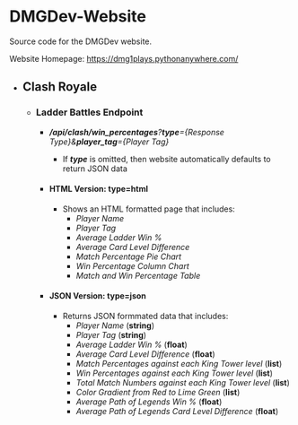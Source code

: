# DMGDev-Website
Source code for the DMGDev website.

Website Homepage: https://dmg1plays.pythonanywhere.com/

* ## Clash Royale

  * ### Ladder Battles Endpoint

    * _**/api/clash/win\_percentages**?**type**={Response Type}&**player\_tag**={Player Tag}_
      * If _**type**_ is omitted, then website automatically defaults to return JSON data

    * #### HTML Version: type=html
      * Shows an HTML formatted page that includes:
        * _Player Name_
        * _Player Tag_
        * _Average Ladder Win %_
        * _Average Card Level Difference_
        * _Match Percentage Pie Chart_
        * _Win Percentage Column Chart_
        * _Match and Win Percentage Table_
    * #### JSON Version: type=json
      * Returns JSON formmated data that includes:
         * _Player Name_ (**string**)
         * _Player Tag_ (**string**)
         * _Average Ladder Win %_ (**float**)
         * _Average Card Level Difference_ (**float**)
         * _Match Percentages against each King Tower level_ (**list**)
         * _Win Percentages against each King Tower level_ (**list**)
         * _Total Match Numbers against each King Tower level_ (**list**)
         * _Color Gradient from Red to Lime Green_ (**list**)
         * _Average Path of Legends Win %_ (**float**)
         * _Average Path of Legends Card Level Difference_ (**float**) 

